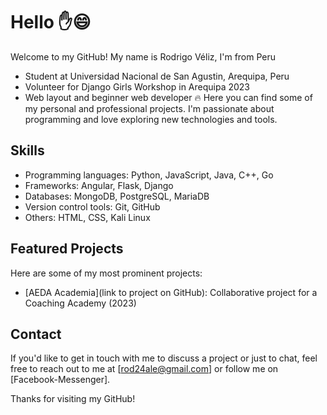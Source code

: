 # Hello ✋😄

Welcome to my GitHub!
My name is Rodrigo Véliz, I'm from Peru
* Student at Universidad Nacional de San Agustin, Arequipa, Peru
* Volunteer for Django Girls Workshop in Arequipa 2023
* Web layout and beginner web developer 🔥
Here you can find some of my personal and professional projects. I'm passionate about programming and love exploring new technologies and tools.

## Skills

- Programming languages: Python, JavaScript, Java, C++, Go
- Frameworks: Angular, Flask, Django
- Databases: MongoDB, PostgreSQL, MariaDB
- Version control tools: Git, GitHub
- Others: HTML, CSS, Kali Linux

## Featured Projects

Here are some of my most prominent projects:

- [AEDA Academia](link to project on GitHub): Collaborative project for a Coaching Academy (2023)

## Contact

If you'd like to get in touch with me to discuss a project or just to chat, feel free to reach out to me at [rod24ale@gmail.com] or follow me on [Facebook-Messenger].

Thanks for visiting my GitHub!
